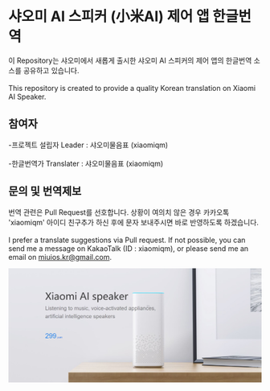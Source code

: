 # 샤오미 AI 스피커 (小米AI) 제어 앱 한글번역

이 Repository는 샤오미에서 새롭게 출시한 샤오미 AI 스피커의 제어 앱의 한글번역 소스를 공유하고 있습니다.
<br /><br />This repository is created to provide a quality Korean translation on Xiaomi AI Speaker.



## 참여자
-프로젝트 설립자 Leader : 샤오미물음표 (xiaomiqm)<br /><br />
-한글번역가 Translater : 샤오미물음표 (xiaomiqm)



## 문의 및 번역제보

번역 관련은 Pull Request를 선호합니다. 상황이 여의치 않은 경우 카카오톡 'xiaomiqm' 아이디 친구추가 하신 후에 문자 보내주시면 바로 반영하도록 하겠습니다.<br /> <br />I prefer a translate suggestions via Pull request. If not possible, you can send me a message on KakaoTalk (ID : xiaomiqm), or please send me an email on miuios.kr@gmail.com.

![alt text](/miai_intro.JPG)
